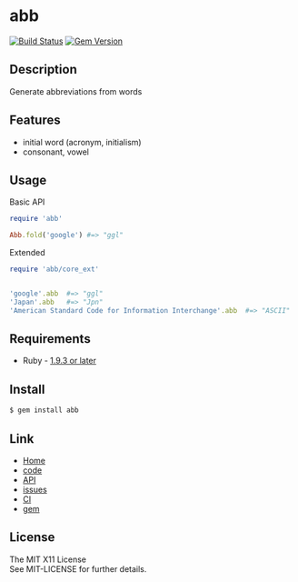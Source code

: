 abb
====

[![Build Status](https://secure.travis-ci.org/kachick/abb.png)](http://travis-ci.org/kachick/abb)
[![Gem Version](https://badge.fury.io/rb/abb.png)](http://badge.fury.io/rb/abb)

Description
-----------

Generate abbreviations from words

Features
--------

* initial word (acronym, initialism)
* consonant, vowel

Usage
-----

Basic API

```ruby
require 'abb'

Abb.fold('google') #=> "ggl"
```

Extended

```ruby
require 'abb/core_ext'


'google'.abb  #=> "ggl"
'Japan'.abb   #=> "Jpn"
'American Standard Code for Information Interchange'.abb  #=> "ASCII"
```

Requirements
-------------

* Ruby - [1.9.3 or later](http://travis-ci.org/#!/kachick/abb)

Install
-------

```bash
$ gem install abb
```

Link
----

* [Home](http://kachick.github.com/abb/)
* [code](https://github.com/kachick/abb)
* [API](http://kachick.github.com/abb/yard/frames.html)
* [issues](https://github.com/kachick/abb/issues)
* [CI](http://travis-ci.org/#!/kachick/abb)
* [gem](https://rubygems.org/gems/abb)

License
--------

The MIT X11 License  
See MIT-LICENSE for further details.